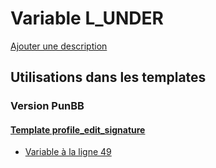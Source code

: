# Variable L_UNDER
[Ajouter une description](https://fa-tvars.appspot.com/var/L_UNDER)

## Utilisations dans les templates

### Version PunBB

#### [Template profile_edit_signature](punbb/profile_edit_signature.md#readme)
* [Variable &agrave; la ligne 49](../punbb/profile_edit_signature.tpl#L49)
